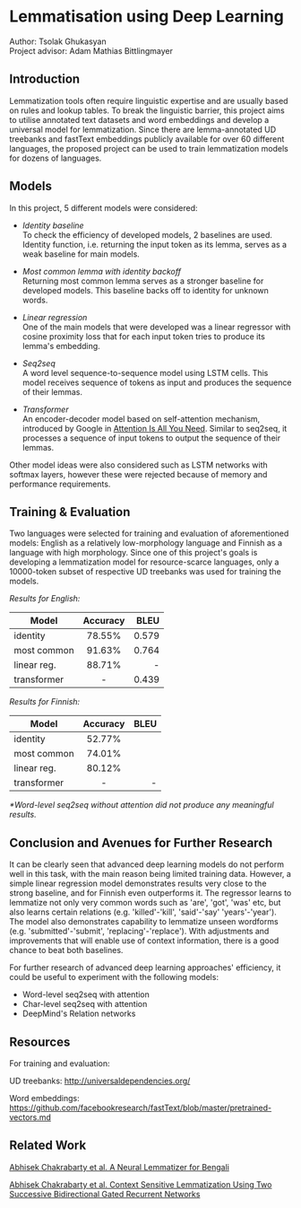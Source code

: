 # Lemmatisation using Deep Learning

Author: Tsolak Ghukasyan\
Project advisor: Adam Mathias Bittlingmayer

## Introduction

Lemmatization tools often require linguistic expertise and are usually based on rules and lookup tables. To break the linguistic barrier, this project aims to utilise annotated text datasets and word embeddings and develop a universal model for lemmatization. Since there are lemma-annotated UD treebanks and fastText embeddings publicly available for over 60 different languages, the proposed project can be used to train lemmatization models for dozens of languages.

## Models

In this project, 5 different models were considered:

- _Identity baseline_\
To check the efficiency of developed models, 2 baselines are used. Identity function, i.e. returning the input token as its lemma, serves as a weak baseline for main models.

- _Most common lemma with identity backoff_\
Returning most common lemma serves as a stronger baseline for developed models. This baseline backs off to identity for unknown words.

- _Linear regression_\
One of the main models that were developed was a linear regressor with cosine proximity loss that for each input token tries to produce its lemma's embedding.  

- _Seq2seq_\
A word level sequence-to-sequence model using LSTM cells. This model receives sequence of tokens as input and produces the sequence of their lemmas.

- _Transformer_\
An encoder-decoder model based on self-attention mechanism, introduced by Google in [Attention Is All You Need](https://arxiv.org/abs/1706.03762). Similar to seq2seq, it processes a sequence of input tokens to output the sequence of their lemmas.

Other model ideas were also considered such as LSTM networks with softmax layers, however these were rejected because of memory and performance requirements.

## Training & Evaluation

Two languages were selected for training and evaluation of aforementioned models: English as a relatively low-morphology language and Finnish as a language with high morphology. Since one of this project's goals is developing a lemmatization model for resource-scarce languages, only a 10000-token subset of respective UD treebanks was used for training the models.

_Results for English:_

| Model       | Accuracy | BLEU |
|-------------|:--------:|-----:|
| identity    |  78.55%  |  0.579  |
| most common |  91.63%  |  0.764  |
| linear reg. |  88.71%  | -    |
| transformer |    -     |  0.439  |

_Results for Finnish:_

| Model       | Accuracy | BLEU |
|-------------|:--------:|-----:|
| identity    |  52.77%  |      |
| most common |  74.01%  |      |
| linear reg. |  80.12%  |      |
| transformer |    -     |   -  |

_*Word-level seq2seq without attention did not produce any meaningful results._

## Conclusion and Avenues for Further Research

It can be clearly seen that advanced deep learning models do not perform well in this task, with the main reason being limited training data. However, a simple linear regression model demonstrates results very close to the strong baseline, and for Finnish even outperforms it. The regressor learns to lemmatize not only very common words such as 'are', 'got', 'was' etc, but also learns certain relations (e.g. 'killed'-'kill', 'said'-'say'  'years'-'year'). The model also demonstrates capability to lemmatize unseen wordforms (e.g. 'submitted'-'submit', 'replacing'-'replace'). With adjustments and improvements that will enable use of context information, there is a good chance to beat both baselines.

For further research of advanced deep learning approaches' efficiency, it could be useful to experiment with the following models:
- Word-level seq2seq with attention
- Char-level seq2seq with attention
- DeepMind's Relation networks

## Resources

For training and evaluation:

UD treebanks: http://universaldependencies.org/

Word embeddings: https://github.com/facebookresearch/fastText/blob/master/pretrained-vectors.md 

## Related Work

[Abhisek Chakrabarty et al. A Neural Lemmatizer for Bengali](https://pdfs.semanticscholar.org/12c6/1ee4f804d4007fc12cfd0d13ba260c051e48.pdf)

[Abhisek Chakrabarty et al. Context Sensitive Lemmatization Using Two Successive Bidirectional Gated Recurrent Networks](http://www.aclweb.org/anthology/P17-1136)

